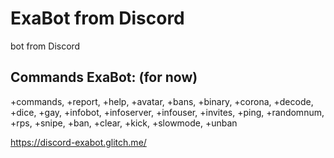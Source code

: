 # ExaBot from Discord

bot from Discord

## Commands ExaBot: (for now)

+commands, +report, +help, +avatar, +bans, +binary, +corona, +decode, +dice, +gay, +infobot, +infoserver, +infouser, +invites, +ping, +randomnum, +rps, +snipe, +ban, +clear, +kick, +slowmode, +unban

https://discord-exabot.glitch.me/
